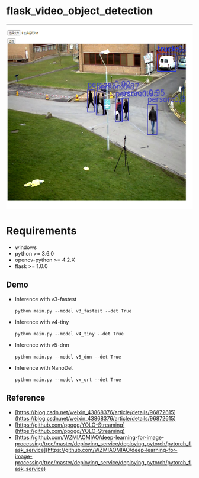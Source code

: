 # flask_video_object_detection

<img src="imgs/display.png" width="700" height="500" alt="step"/><br/>

# Requirements
- windows
- python >= 3.6.0
- opencv-python >= 4.2.X
- flask >= 1.0.0

## Demo

- Inference with v3-fastest

  ```python main.py --model v3_fastest --det True```

- Inference with v4-tiny

  ```python main.py --model v4_tiny --det True```

- Inference with v5-dnn

  ```python main.py --model v5_dnn --det True```

- Inference with NanoDet

  ```python main.py --model vx_ort --det True```


## Reference

- [https://blog.csdn.net/weixin_43868376/article/details/96872615](https://blog.csdn.net/weixin_43868376/article/details/96872615)
- [https://github.com/ppogg/YOLO-Streaming](https://github.com/ppogg/YOLO-Streaming)
- [https://github.com/WZMIAOMIAO/deep-learning-for-image-processing/tree/master/deploying_service/deploying_pytorch/pytorch_flask_service](https://github.com/WZMIAOMIAO/deep-learning-for-image-processing/tree/master/deploying_service/deploying_pytorch/pytorch_flask_service)
